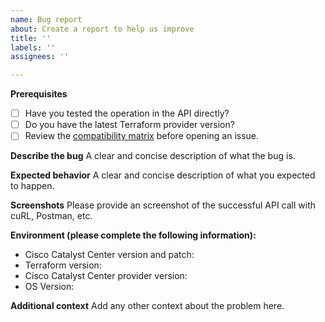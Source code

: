 ```yaml
---
name: Bug report
about: Create a report to help us improve
title: ''
labels: ''
assignees: ''

---
```


**Prerequisites**
* [ ] Have you tested the operation in the API directly?
* [ ] Do you have the latest Terraform provider version?
* [ ] Review the [compatibility matrix](https://github.com/cisco-en-programmability/terraform-provider-catalystcenter/tree/main#compatibility-matrix) before opening an issue. 

**Describe the bug**
A clear and concise description of what the bug is.

**Expected behavior**
A clear and concise description of what you expected to happen.

**Screenshots**
Please provide an screenshot of the successful API call with cuRL, Postman, etc.

**Environment (please complete the following information):**
* Cisco Catalyst Center version and patch: 
* Terraform version:
* Cisco Catalyst Center provider version:
* OS Version: 

**Additional context**
Add any other context about the problem here.
